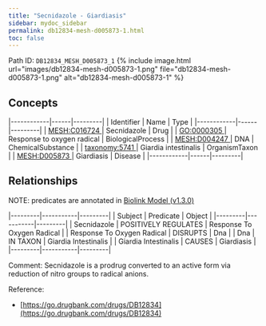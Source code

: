 ```yaml
---
title: "Secnidazole - Giardiasis"
sidebar: mydoc_sidebar
permalink: db12834-mesh-d005873-1.html
toc: false 
---
```



Path ID: `DB12834_MESH_D005873_1`
{% include image.html url="images/db12834-mesh-d005873-1.png" file="db12834-mesh-d005873-1.png" alt="db12834-mesh-d005873-1" %}

## Concepts

|------------|------|---------|
| Identifier | Name | Type    |
|------------|------|---------|
| <a href="https://identifiers.org/MESH:C016724">MESH:C016724 </a> | Secnidazole | Drug |
| <a href="https://identifiers.org/GO:0000305">GO:0000305 </a> | Response to oxygen radical | BiologicalProcess |
| <a href="https://identifiers.org/MESH:D004247">MESH:D004247 </a> | DNA | ChemicalSubstance |
| <a href="https://identifiers.org/taxonomy:5741">taxonomy:5741 </a> | Giardia intestinalis | OrganismTaxon |
| <a href="https://identifiers.org/MESH:D005873">MESH:D005873 </a> | Giardiasis | Disease |
|------------|------|---------|

## Relationships


NOTE: predicates are annotated in <a href="https://github.com/biolink/biolink-model/releases/tag/v1.3.0">Biolink Model (v1.3.0)</a>

|---------|-----------|---------|
| Subject | Predicate | Object  |
|---------|-----------|---------|
| Secnidazole | POSITIVELY REGULATES | Response To Oxygen Radical |
| Response To Oxygen Radical | DISRUPTS | Dna |
| Dna | IN TAXON | Giardia Intestinalis |
| Giardia Intestinalis | CAUSES | Giardiasis |
|---------|-----------|---------|

Comment: Secnidazole is a prodrug  converted to an active form via reduction of nitro groups to radical anions.

Reference: 
  - [https://go.drugbank.com/drugs/DB12834](https://go.drugbank.com/drugs/DB12834)
